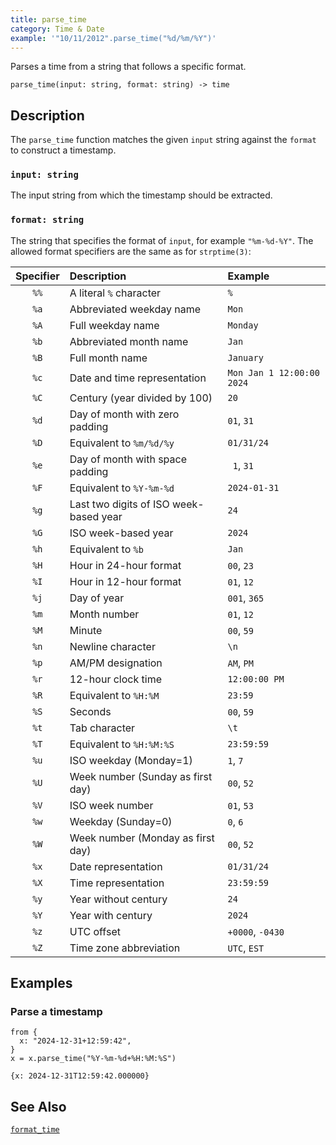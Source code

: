 ```yaml
---
title: parse_time
category: Time & Date
example: '"10/11/2012".parse_time("%d/%m/%Y")'
---
```


Parses a time from a string that follows a specific format.

```tql
parse_time(input: string, format: string) -> time
```

## Description

The `parse_time` function matches the given `input` string against the `format` to construct a timestamp.

### `input: string`

The input string from which the timestamp should be extracted.

### `format: string`

The string that specifies the format of `input`, for example `"%m-%d-%Y"`. The
allowed format specifiers are the same as for `strptime(3)`:

| Specifier | Description                            | Example                   |
| :-------: | :------------------------------------- | :------------------------ |
|   `%%`    | A literal `%` character                | `%`                       |
|   `%a`    | Abbreviated weekday name               | `Mon`                     |
|   `%A`    | Full weekday name                      | `Monday`                  |
|   `%b`    | Abbreviated month name                 | `Jan`                     |
|   `%B`    | Full month name                        | `January`                 |
|   `%c`    | Date and time representation           | `Mon Jan 1 12:00:00 2024` |
|   `%C`    | Century (year divided by 100)          | `20`                      |
|   `%d`    | Day of month with zero padding         | `01`, `31`                |
|   `%D`    | Equivalent to `%m/%d/%y`               | `01/31/24`                |
|   `%e`    | Day of month with space padding        | ` 1`, `31`                |
|   `%F`    | Equivalent to `%Y-%m-%d`               | `2024-01-31`              |
|   `%g`    | Last two digits of ISO week-based year | `24`                      |
|   `%G`    | ISO week-based year                    | `2024`                    |
|   `%h`    | Equivalent to `%b`                     | `Jan`                     |
|   `%H`    | Hour in 24-hour format                 | `00`, `23`                |
|   `%I`    | Hour in 12-hour format                 | `01`, `12`                |
|   `%j`    | Day of year                            | `001`, `365`              |
|   `%m`    | Month number                           | `01`, `12`                |
|   `%M`    | Minute                                 | `00`, `59`                |
|   `%n`    | Newline character                      | `\n`                      |
|   `%p`    | AM/PM designation                      | `AM`, `PM`                |
|   `%r`    | 12-hour clock time                     | `12:00:00 PM`             |
|   `%R`    | Equivalent to `%H:%M`                  | `23:59`                   |
|   `%S`    | Seconds                                | `00`, `59`                |
|   `%t`    | Tab character                          | `\t`                      |
|   `%T`    | Equivalent to `%H:%M:%S`               | `23:59:59`                |
|   `%u`    | ISO weekday (Monday=1)                 | `1`, `7`                  |
|   `%U`    | Week number (Sunday as first day)      | `00`, `52`                |
|   `%V`    | ISO week number                        | `01`, `53`                |
|   `%w`    | Weekday (Sunday=0)                     | `0`, `6`                  |
|   `%W`    | Week number (Monday as first day)      | `00`, `52`                |
|   `%x`    | Date representation                    | `01/31/24`                |
|   `%X`    | Time representation                    | `23:59:59`                |
|   `%y`    | Year without century                   | `24`                      |
|   `%Y`    | Year with century                      | `2024`                    |
|   `%z`    | UTC offset                             | `+0000`, `-0430`          |
|   `%Z`    | Time zone abbreviation                 | `UTC`, `EST`              |

## Examples

### Parse a timestamp

```tql
from {
  x: "2024-12-31+12:59:42",
}
x = x.parse_time("%Y-%m-%d+%H:%M:%S")
```

```tql
{x: 2024-12-31T12:59:42.000000}
```

## See Also

[`format_time`](/reference/functions/format_time)
